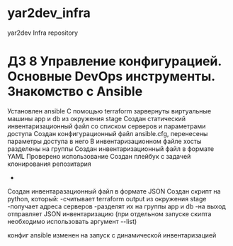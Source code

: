 # yar2dev_infra
yar2dev Infra repository


# ДЗ 8 Управление конфигурацией. Основные DevOps инструменты. Знакомство с Ansible

Установлен ansible
С помощью terraform зарвернуты виртуальные машины app и db из окружения stage
Создан статический инвентаризационный файл со списком серверов и параметрами доступа
Создан конфигурационный файл ansible.cfg, перенесены параметры доступа в него
В инвентаризационном файле хосты разделены на группы
Создан инвентаризационный файл в формате YAML
Проверено использование
Создан плейбук с задачей клонирования репозитария

*
Создан инвентаразационный файл в формате JSON
Создан скрипт на python, который:
-считывает terraform output из окружения stage
-получает адреса серверов
-разделят их на группы app и db
-на выход отправляет JSON инвентаризацию (при отдельном запуске скипта необходимо использовать аргумент --list)

конфиг ansible изменен на запуск с динамической инвентаризацией

